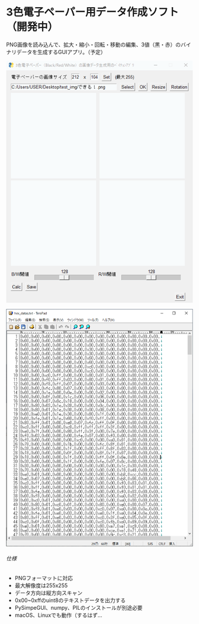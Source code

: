 # 3色電子ペーパー用データ作成ソフト（開発中）
PNG画像を読み込んで、拡大・縮小・回転・移動の編集、3値（黒・赤）のバイナリデータを生成するGUIアプリ。（予定）

![UI](https://raw.githubusercontent.com/ienaga045/three_color_epaper/master/UI_animation.gif)

![HEX](https://raw.githubusercontent.com/ienaga045/three_color_epaper/master/hex_text.png)


###### 仕様
- PNGフォーマットに対応
- 最大解像度は255x255
- データ方向は縦方向スキャン
- 0x00~0xffのuint8のテキストデータを出力する
- PySimpeGUI、numpy、PILのインストールが別途必要
- macOS、Linuxでも動作（するはず…
